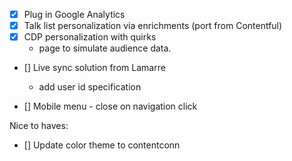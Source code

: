 - [X] Plug in Google Analytics
- [X] Talk list personalization via enrichments (port from Contentful)
- [X] CDP personalization with quirks
    - page to simulate audience data.

- [] Live sync solution from Lamarre
     - add user id specification

- [] Mobile menu - close on navigation click

Nice to haves:
- [] Update color theme to contentconn
